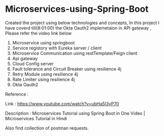 # Microservices-using-Spring-Boot

Created the project using below technologies and concepts, In this project I have coverd till(8:01:00) the Okta Oauth2 implemetaion in API gateway , Please refer the video link below 

1. Microservice using springboot
2. Service registory with Eureka server / client
3. Microservice Communication using restTemplate/Feign client
4. Api gateway
5. Cloud Config server
6. Fault tolerance and Circuit Breaker using resilience 4j
7. Retry Module using resilience 4j
8. Rate Limiter using resilience 4j
9. Okta Oauth2



Reference : 

Link : https://www.youtube.com/watch?v=ubHa5I3yP70

Description : Microservices Tutorial using Spring Boot in One Video | Microservices Tutorial in Hindi


Also find collection of postman requests.
